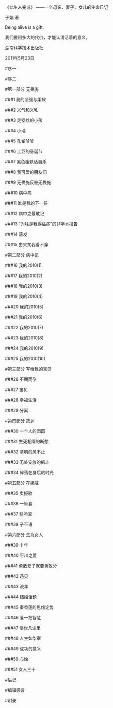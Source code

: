 《此生未完成》 ——一个母亲、妻子、女儿的生命日记

于娟 著

Being alive is a gift.

我们要用多大的代价，才能认清活着的意义。

湖南科学技术出版社

2011年5月23日

#序一







#序二







#第一部分 无畏施

###1 我的坚强与柔软

###2 义气和义乳

###3 走钢丝的小孩

###4 小瑞

###5 孔雀爷爷

###6 土豆的圣诞节

###7 黑色幽默话自杀

###8 我可爱的朋友们

###9 无畏施反被无畏施

###10 病中病

###11 谁是我的下一任

###12 病中之最散记

###13 “为啥是我得癌症”的非学术报告

###14 落发

###15 由来笑我看不穿





#第二部分 病中记

###16 我的2010(1)

###17 我的2010(2)

###18 我的2010(3)

###19 我的2010(4)

###20 我的2010(5)

###21 我的2010(6)

###22 我的2010(7)

###23 我的2010(8)

###24 我的2010(9)

###25 我的2010(10)





#第三部分 写给我的宝贝

###26 不期而孕

###27 宝贝

###28 幸福生活

###29 分离





#第四部分 故乡

###30 一个人的团圆

###31 生死相隔的断想

###32 清明的风不止

###33 无处安放的枫斗

###34 碎落在身后的时光





#第五部分 在挪威

###35 卖报歌

###36 一箪食

###37 翡冷翠

###38 子不语





#第六部分 生为女人

###39 十年

###40 平川之爱

###41 勇敢爱了就要勇敢分

###42 遇见

###43 流年

###44 结婚话题

###45 秦香莲的思维定势

###46 爱一把智慧

###47 俗世凡尘里

###48 人生如华章

###49 成功的意义

###50 心烛

###51 女人三十





#后记







#编辑感言







#附录








